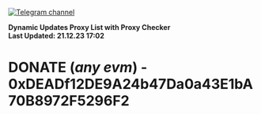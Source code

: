 [![Telegram channel](https://img.shields.io/endpoint?url=https://runkit.io/damiankrawczyk/telegram-badge/branches/master?url=https://t.me/n4z4v0d)](https://t.me/n4z4v0d) 

**Dynamic Updates Proxy List with Proxy Checker**  
**Last Updated: 21.12.23 17:02**

# DONATE (_any evm_) - 0xDEADf12DE9A24b47Da0a43E1bA70B8972F5296F2
